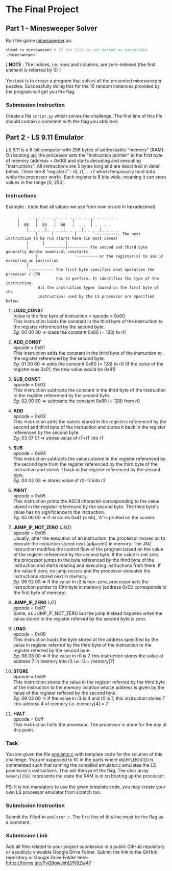 # The Final Project

## Part 1 - Minesweeper Solver

Run the game [minesweeper](./minesweeper) as:
```bash
chmod +x minesweeper # If the file is not marked as executable
./minesweeper
```
[ <b>NOTE</b> : The indices, i.e. rows and columns, are zero-indexed (the first element is referred by 0) ] <br>
<br>
You task is to create a program that solves all the presented minesweeper puzzles. 
Successfully doing this for the 10 random instances provided by the program will get you the flag.

### Submission Instruction
Create a file `script.py` which solves the challenge. The first line of this file should contain a comment with the flag you obtained.


## Part 2 - LS 9.11 Emulator

LS 9.11 is a 8-bit computer with 256 bytes of addressable "memory" (RAM). 
On booting up, the processor sets the "instruction pointer" to the first byte of memory (address = 0x00) and 
starts decoding and executing "instructions". All instructions are 3 bytes long and are described in detail below.
There are 8 "registers" : r0, r1, ... r7 which temporarily hold data while the processor works. 
Each register is 8 bits wide, meaning it can store values in the range [0, 255].


### Instructions

Example : (note that all values we use from now on are in hexadecimal)
```                                 
          _ _ _ _ _ _ _ _ _ _ _ _ _ _ _ _ _ _ _ _
	 |       |       |       |       |
	 |  08   |  03   |  00   |  . .  | . . . . 
         |_ _ _ _|_ _ _ _|_ _ _ _|_ _ _ _|_ _ _ _
             |      |         |       `----------- The next instruction to be run starts here (in most cases)
	     |      |         | 
	     |      `---------|--------- The second and third byte generally denote numerical constants 
             |                `--------- or the register(s) to use in executing an instrution
	     |
	     `----------- The first byte specifies what operation the processor / CPU
	                  has to perform. It identifies the type of the instruction.
			  All the instruction types (based on the first byte of the 
			  instruction) used by the LS processor are specified below.
```

1. **LOAD_CONST**<br>
Value in the first byte of instruction = opcode = 0x00
<br>This instruction loads the constant in the third byte of the 
     instruction to the register referenced by the second byte.
<br>*Eg.* 00 00 80 => loads the constant 0x80 (= 128) to r0

2. **ADD_CONST**
<br>opcode = 0x01
<br>This instruction adds the constant in the third byte of the 
     instruction to the register referenced by the second byte.
<br>*Eg.* 01 00 80 => adds the constant 0x80 (= 128) to r0 (If the
       value of the register was 0x01, the new value would be 0x81)

3. **SUB_CONST**
<br>opcode = 0x02
<br>This instruction subtracts the constant in the third byte of the 
     instruction to the register referenced by the second byte.
<br>*Eg.* 02 00 80 => subtracts the constant 0x80 (= 128) from r0

4. **ADD**
<br> opcode = 0x03
<br> This instruction adds the values stored in the registers 
     referenced by the second and third byte of the instruction and 
     stores it back in the register referenced by the second byte.
<br>*Eg.* 03 07 01 => stores value of r7+r1 into r1

5. **SUB**
<br>opcode = 0x04
<br>This instruction subtracts the values stored in the register
     referenced by the second byte from the register referenced by 
     the third byte of the instruction and stores it back in the
     register referenced by the second byte.
<br>*Eg.* 04 02 03 => stores value of r2-r3 into r2

6. **PRINT**
<br>opcode = 0x05
<br>This instruction prints the ASCII character corresponding to the 
     value stored in the register referenced by the second byte. 
     The third byte's value has no significance to the instruction.
<br>*Eg.* 05 06 00 => if r6 stores 0x41 (= 65), 'A' is printed on the
       screen.

7. **JUMP_IF_NOT_ZERO** (JNZ)
<br>opcode = 0x06
<br>Usually, after the execution of an instruction, the processor 
     moves on to execute the instuction stored next (adjacent) in memory. 
     The JNZ instruction modifies the control flow of the program based on 
     the value of the register referenced by the second byte. If the
     value is not zero, the processor jumps to the byte referenced by
     the third byte of the instruction and starts reading and executing
     instructions from there. If the value if zero, no jump occurs and
     the processor executes the instructions stored next in memory.
<br>*Eg.* 06 02 09 => If the value in r2 is non-zero, processor sets the 
       instruction pointer to 10th byte in memory (address 0x00 
       corresponds to the first byte of memory)

8. **JUMP_IF_ZERO** (JZ)
<br>opcode = 0x07
<br>Same, as JUMP_IF_NOT_ZERO but the jump instead happens when the value 
     stored in the register referred by the second byte is zero.
     
9. **LOAD**
<br>opcode = 0x08
<br>This instruction loads the byte stored at the address specified by
     the value in register referred by the third byte of the instruction
     to the register referred by the second byte.
<br>*Eg.* 08 03 00 => If the value in r0 is 7, this instruction stores the
   value at address 7 in memory into r3 i.e. r3 = memory[7]

10. **STORE**
<br>opcode = 0x09
<br>This instruction stores the value in the register referred by the 
     third byte of the instruction to the memory location whose address 
     is given by the value of the register reffered by the second byte.
<br>*Eg.* 09 03 00 => If the value in r3 is 4 and r0 is 7, this instruction
   stores 7 into address 4 of memory i.e. memory[4] = 7

11. **HALT**
<br>opcode = 0xff
<br>This instruction halts the processor. The processor is done for the day at this point.<br>
     
     
### Task

You are given the file [emulator.c](emulator.c) with template code for the solution of this challenge. You are supposed to fill in the parts where `UNIMPLEMENTED` is commented such that running the compiled emulator.c emulates the LS processor's instructions. This will then print the flag. The char array `memory[256]` represents the state the RAM is in on booting up the processor. <br>
<br>
PS: It is not mandatory to use the given template code, you may create your own LS processor emulator from scratch too.

### Submission Instruction
Submit the filled-in ```emulator.c```. The first line of this line must be the flag as a comment.

### Submission Link
Add all files related to your project submission in a public GitHub repository or a publicly viewable Google Drive Folder. Submit the link to the GitHub repository or Google Drive Folder here: https://forms.gle/PvQ8gwJxhLVN9Zw47
